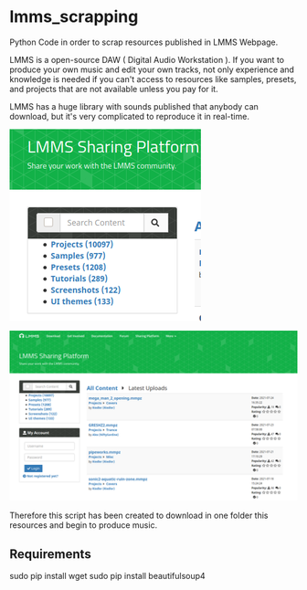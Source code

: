 # lmms_scrapping
Python Code in order to scrap resources published in LMMS Webpage.

LMMS is a open-source DAW ( Digital Audio Workstation ). If you want to produce your own music and edit your own tracks, not only experience and knowledge is needed if you can't access to resources like samples, presets, and projects that are not available unless you pay for it.

LMMS has a huge library with sounds published that anybody can download, but it's very complicated to reproduce it in real-time.


![LMMS Presets][LMMS_rsc_section]



![LMMS resources][LMMS_rsc]

Therefore this script has been created to download in one folder this resources and begin to produce music.

## Requirements

sudo pip install wget
sudo pip install beautifulsoup4

[LMMS_rsc]: /src/lmms_resources.png
[LMMS_rsc_section]: /src/lmms_resources_section.png